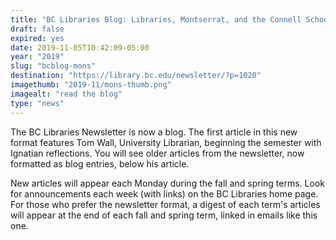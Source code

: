 ```yaml
---
title: "BC Libraries Blog: Libraries, Montserrat, and the Connell School of Nursing"
draft: false
expired: yes
date: 2019-11-05T10:42:09-05:00
year: "2019"
slug: "bcblog-mons"
destination: "https://library.bc.edu/newsletter/?p=1020"
imagethumb: "2019-11/mons-thumb.png"
imagealt: "read the blog"
type: "news"
---
```

The BC Libraries Newsletter is now a blog. The first article in this new format features Tom Wall, University Librarian, beginning the semester with Ignatian reflections. You will see older articles from the newsletter, now formatted as blog entries, below his article.

New articles will appear each Monday during the fall and spring terms. Look for announcements each week (with links) on the BC Libraries home page. For those who prefer the newsletter format, a digest of each term's articles will appear at the end of each fall and spring term, linked in emails like this one.

